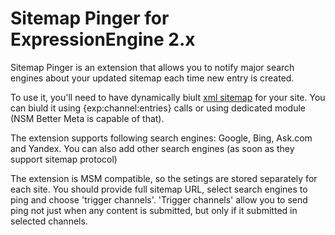 <h1>Sitemap Pinger for ExpressionEngine 2.x</h1>

<p>Sitemap Pinger is an extension that allows you to notify major search engines about your updated sitemap each time new entry is created.</p>

<p>To use it, you'll need to have dynamically biult <a href="http://www.sitemaps.org/protocol.php">xml sitemap</a> for your site. You can biuld it using {exp:channel:entries} calls or using dedicated module (NSM Better Meta is capable of that).</p>

<p>The extension supports following search engines: Google, Bing, Ask.com and Yandex. You can also add other search engines (as soon as they support sitemap protocol)</p>

<p>The extension is MSM compatible, so the setings are stored separately for each site. You should provide full sitemap URL, select search engines to ping and choose 'trigger channels'. 'Trigger channels' allow you to send ping not just when any content is submitted, but only if it submitted in selected channels.</p>
